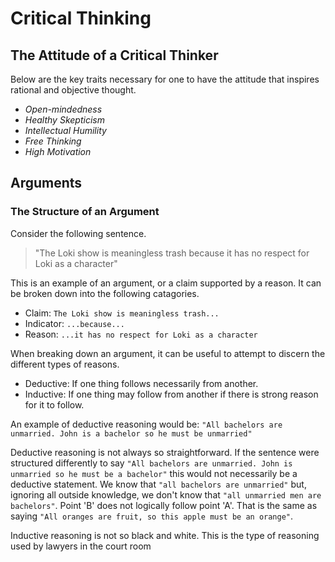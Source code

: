# Critical Thinking

## The Attitude of a Critical Thinker
Below are the key traits necessary for one to have the attitude that inspires rational and objective thought.
- *Open-mindedness*
- *Healthy Skepticism*
- *Intellectual Humility*
- *Free Thinking*
- *High Motivation*

## Arguments

### The Structure of an Argument

Consider the following sentence.
> "The Loki show is meaningless trash because it has no respect for Loki as a character"

This is an example of an argument, or a claim supported by a reason. It can be broken down into the following catagories.

- Claim: `The Loki show is meaningless trash...`
- Indicator: `...because...`
- Reason: `...it has no respect for Loki as a character`

When breaking down an argument, it can be useful to attempt to discern the different types of reasons.
- Deductive: If one thing follows necessarily from another.
- Inductive: If one thing may follow from another if there is strong reason for it to follow.

An example of deductive reasoning would be: `"All bachelors are unmarried. John is a bachelor so he must be unmarried"`

Deductive reasoning is not always so straightforward. If the sentence were structured differently to say `"All bachelors are unmarried. John is unmarried so he must be a bachelor"` this would not necessarily be a deductive statement. We know that `"all bachelors are unmarried"` but, ignoring all outside knowledge, we don't know that `"all unmarried men are bachelors"`. Point 'B' does not logically follow point 'A'. That is the same as saying `"All oranges are fruit, so this apple must be an orange"`.

Inductive reasoning is not so black and white. This is the type of reasoning used by lawyers in the court room 
